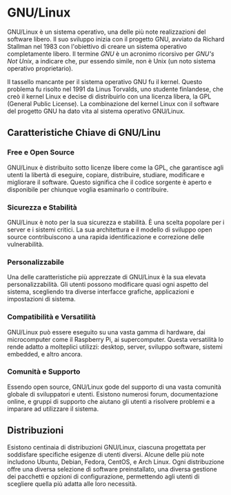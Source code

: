 # GNU/Linux

GNU/Linux è un sistema operativo, una delle più note realizzazioni del software libero. Il suo sviluppo inizia con il progetto GNU, avviato da Richard Stallman nel 1983 con l'obiettivo di creare un sistema operativo completamente libero. Il termine *GNU* è un acronimo ricorsivo per *GNU's Not Unix*, a indicare che, pur essendo simile, non è Unix (un noto sistema operativo proprietario).

Il tassello mancante per il sistema operativo GNU fu il kernel. Questo problema fu risolto nel 1991 da Linus Torvalds, uno studente finlandese, che creò il kernel Linux e decise di distribuirlo con una licenza libera, la GPL (General Public License). La combinazione del kernel Linux con il software del progetto GNU ha dato vita al sistema operativo GNU/Linux.

## Caratteristiche Chiave di GNU/Linu

### Free e Open Source

GNU/Linux è distribuito sotto licenze libere come la GPL, che garantisce agli utenti la libertà di eseguire, copiare, distribuire, studiare, modificare e migliorare il software. Questo significa che il codice sorgente è aperto e disponibile per chiunque voglia esaminarlo o contribuire.

### Sicurezza e Stabilità

GNU/Linux è noto per la sua sicurezza e stabilità. È una scelta popolare per i server e i sistemi critici. La sua architettura e il modello di sviluppo open source contribuiscono a una rapida identificazione e correzione delle vulnerabilità.

### Personalizzabile

Una delle caratteristiche più apprezzate di GNU/Linux è la sua elevata personalizzabilità. Gli utenti possono modificare quasi ogni aspetto del sistema, scegliendo tra diverse interfacce grafiche, applicazioni e impostazioni di sistema.

### Compatibilità e Versatilità

GNU/Linux può essere eseguito su una vasta gamma di hardware, dai microcomputer come il Raspberry Pi, ai supercomputer. Questa versatilità lo rende adatto a molteplici utilizzi: desktop, server, sviluppo software, sistemi embedded, e altro ancora.

### Comunità e Supporto

Essendo open source, GNU/Linux gode del supporto di una vasta comunità globale di sviluppatori e utenti. Esistono numerosi forum, documentazione online, e gruppi di supporto che aiutano gli utenti a risolvere problemi e a imparare ad utilizzare il sistema.

## Distribuzioni

Esistono centinaia di distribuzioni GNU/Linux, ciascuna progettata per soddisfare specifiche esigenze di utenti diversi. Alcune delle più note includono Ubuntu, Debian, Fedora, CentOS, e Arch Linux. Ogni distribuzione offre una diversa selezione di software preinstallato, una diversa gestione dei pacchetti e opzioni di configurazione, permettendo agli utenti di scegliere quella più adatta alle loro necessità.
